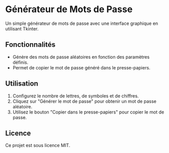 # Générateur de Mots de Passe

Un simple générateur de mots de passe avec une interface graphique en utilisant Tkinter.

## Fonctionnalités

- Génère des mots de passe aléatoires en fonction des paramètres définis.
- Permet de copier le mot de passe généré dans le presse-papiers.

## Utilisation

1. Configurez le nombre de lettres, de symboles et de chiffres.
2. Cliquez sur "Générer le mot de passe" pour obtenir un mot de passe aléatoire.
3. Utilisez le bouton "Copier dans le presse-papiers" pour copier le mot de passe.

## Licence

Ce projet est sous licence MIT.

